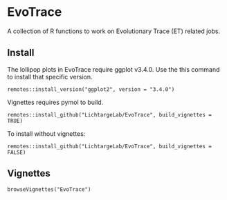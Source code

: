 # EvoTrace
A collection of R functions to work on Evolutionary Trace (ET) related jobs.

## Install
The lollipop plots in EvoTrace require ggplot v3.4.0. Use
the this command to install that specific version.
```
remotes::install_version("ggplot2", version = "3.4.0")
```

Vignettes requires pymol to build.
```
remotes::install_github("LichtargeLab/EvoTrace", build_vignettes = TRUE)
```

To install without vignettes:
```
remotes::install_github("LichtargeLab/EvoTrace", build_vignettes = FALSE)
```

## Vignettes
```
browseVignettes("EvoTrace")
```
